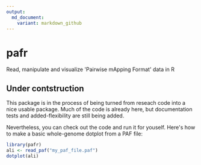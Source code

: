 ```yaml
---
output:
  md_document:
    variant: markdown_github
---
```


<!-- README.md is generated from README.Rmd. Please edit that file -->



# pafr

Read, manipulate and visualize 'Pairwise mApping Format' data in R

## Under contstruction

This package is in the process of being turned from reseach code into a nice
usable package. Much of the code is already here, but documentation tests and
added-flexibility are still being added. 

Nevertheless, you can check out the code and run it for youself. Here's how to
make a basic whole-genome dotplot from a PAF file:

```r
library(pafr)
ali <- read_paf("my_paf_file.paf")
dotplot(ali)
```
